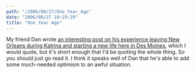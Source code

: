 ```yaml
---
path: "/2006/08/27/One_Year_Ago" 
date: "2006/08/27 19:19:29" 
title: "One Year Ago" 
---
```

<p>My friend Dan wrote <a href="http://bookowl.blogspot.com/2006/08/one-year-ago.html">an interesting post on his experience leaving New Orleans during Katrina and starting a new life here in Des Moines</a>, which I would quote, but it's short enough that I'd be quoting the whole thing. So you should just go read it. I think it speaks well of Dan that he's able to add some much-needed optimism to an awful situation.</p>